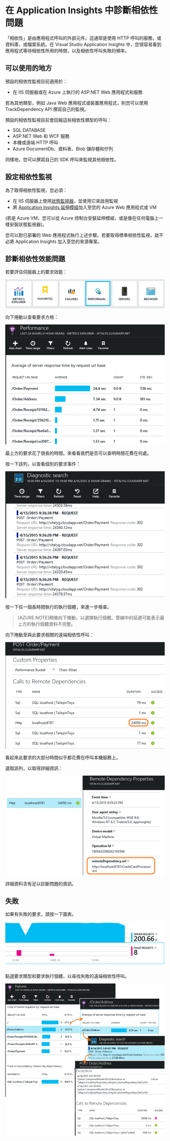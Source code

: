 <properties 
	pageTitle="在 Application Insights 中診斷相依性問題" 
	description="尋找失敗和相依性所造成的遲緩效能" 
	services="application-insights" 
    documentationCenter=""
	authors="alancameronwills" 
	manager="ronmart"/>

<tags 
	ms.service="application-insights" 
	ms.workload="tbd" 
	ms.tgt_pltfrm="ibiza" 
	ms.devlang="na" 
	ms.topic="article" 
	ms.date="04/16/2015" 
	ms.author="awills"/>
 
# 在 Application Insights 中診斷相依性問題


「相依性」是由應用程式呼叫的外部元件。這通常是使用 HTTP 呼叫的服務，或資料庫，或檔案系統。在 Visual Studio Application Insights 中，您很容易看到應用程式等待相依性所用的時間，以及相依性呼叫失敗的頻率。

## 可以使用的地方

預設的相依性監視目前適用於：

* 在 IIS 伺服器或在 Azure 上執行的 ASP.NET Web 應用程式和服務

若為其他類型，例如 Java Web 應用程式或裝置應用程式，則您可以使用 TrackDependency API 撰寫自己的監視。

預設的相依性監視目前會回報這些相依性類型的呼叫：

* SQL DATABASE
* ASP.NET Web 和 WCF 服務
* 本機或遠端 HTTP 呼叫
* Azure DocumentDb、資料表、Blob 儲存體和佇列

同樣地，您可以撰寫自己的 SDK 呼叫來監視其他相依性。

## 設定相依性監視

為了取得相依性監視，您必須：

* 在 IIS 伺服器上使用[狀態監視器](app-insights-monitor-performance-live-website-now.md)，並使用它來啟用監視
* 將 [Application Insights 延伸模組](../insights-perf-analytics.md)加入至您的 Azure Web 應用程式或 VM

(若是 Azure VM，您可以從 Azure 控制台安裝延伸模組，或是像在任何電腦上一樣安裝狀態監視器)。

您可以對已部署的 Web 應用程式執行上述步驟。若要取得標準相依性監視，就不必將 Application Insights 加入至您的來源專案。

## 診斷相依性效能問題

若要評估伺服器上的要求效能：

![在 Application Insights 的應用程式 [概觀] 頁面中，按一下 [效能] 磚](./media/app-insights-dependencies/01-performance.png)

向下捲動以查看要求方格：

![含有平均和計數的要求清單](./media/app-insights-dependencies/02-reqs.png)

最上方的要求花了很長的時間。來看看我們是否可以查明時間花費在何處。

按一下該列，以查看個別的要求事件：


![要求發生次數的清單](./media/app-insights-dependencies/03-instances.png)

按一下任一個長時間執行的執行個體，來進一步檢查。

> [AZURE.NOTE]稍微向下捲動，以選擇執行個體。管線中的延遲可能表示最上方的執行個體資料不完整。

向下捲動至與此要求相關的遠端相依性呼叫：

![尋找遠端相依性的呼叫，識別不尋常的持續時間](./media/app-insights-dependencies/04-dependencies.png)

看起來此要求的大部分時間似乎都花費在呼叫本機服務上。

選取該列，以取得詳細資訊：


![點選該遠端相依性來找出問題原因](./media/app-insights-dependencies/05-detail.png)

詳細資料含有足以診斷問題的資訊。



## 失敗

如果有失敗的要求，請按一下圖表。

![按一下失敗要求的圖表](./media/app-insights-dependencies/06-fail.png)

點選要求類型和要求執行個體，以尋找失敗的遠端相依性呼叫。


![按一下要求類型，按一下執行個體以取得同一個執行個體的不同檢視，按一下執行個體以取得例外狀況的詳細資料。](./media/app-insights-dependencies/07-faildetail.png)


<!--Link references-->

<!---HONumber=62-->